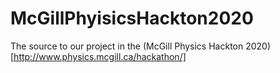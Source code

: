 # McGillPhyisicsHackton2020

The source to our project in the (McGill Physics Hackton 2020)[http://www.physics.mcgill.ca/hackathon/]
